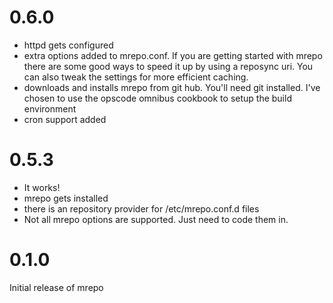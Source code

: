 # 0.6.0

* httpd gets configured
* extra options added to mrepo.conf. If you are getting started with mrepo there are some good ways to speed it up by using a reposync uri. You can also tweak the settings for more efficient caching.
* downloads and installs mrepo from git hub. You'll need git installed. I've chosen to use the opscode omnibus cookbook to setup the build environment
* cron support added

# 0.5.3

* It works!
* mrepo gets installed
* there is an repository provider for /etc/mrepo.conf.d files
* Not all mrepo options are supported. Just need to code them in.

# 0.1.0

Initial release of mrepo
